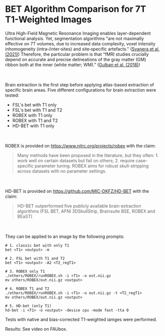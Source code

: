 # BET Algorithm Comparison for 7T T1-Weighted Images #

Ultra High-Field Magnetic Resonance Imaging enables layer-dependent functional analysis. Yet, segmentation algorithms "are not maximally effective on 7T volumes, due to increased data complexity, voxel intensity inhomogeneity (intra‐/inter‐sites) and site‐specific artefacts." ([Svanera et al. (2021)](https://www.ncbi.nlm.nih.gov/pmc/articles/PMC8559470/)) Therefore, the particular problem is that "fMRI studies crucially depend on accurate and precise delineations of the gray matter (GM) ribbon both at the inner (white matter; WM)." ([Gulban et al. (2018)](https://www.ncbi.nlm.nih.gov/pmc/articles/PMC5991408/))

<br><br>Brain extraction is the first step before applying atlas-based extraction of specific brain areas.
Five different configurations for brain extraction were tested:

- FSL's bet with T1 only
- FSL's bet with T1 and T2
- ROBEX with T1 only
- ROBEX with T1 and T2
- HD-BET with T1 only

<br><br>
ROBEX is provided on https://www.nitrc.org/projects/robex with the claim:

> Many methods have been proposed in the literature, but they often: 1. work well on certain datasets but fail on others; 2. require case-specific parameter tuning. ROBEX aims for robust skull-stripping across datasets with no parameter settings.

<br><br>
HD-BET is provided on https://github.com/MIC-DKFZ/HD-BET with the claim:
> HD-BET outperformed five publicly available brain extraction algorithms (FSL BET, AFNI 3DSkullStrip, Brainsuite BSE, ROBEX and BEaST)



<br><br>
They can be applied to an image by the following prompts:


    # 1. classic bet with only T1
    bet <T1> <output> -m
    
    # 2. FSL bet with T1 and T2
    bet <T1> <output> -A2 <T2_regT1>
    
    # 3. ROBEX only T1 
    ./others/ROBEX/runROBEX.sh -i <T1> -o out.nii.gz
    mv others/ROBEX/out.nii.gz <output>
    
    # 4. ROBEX T1 and T2
    ./others/ROBEX/runROBEX.sh -i <T1> -o out.nii.gz -t <T2_regT1>
    mv others/ROBEX/out.nii.gz <output>
    
    # 5. HD-bet (only T1)
    hd-bet -i <T1> -o <output> -device cpu -mode fast -tta 0


Tests with native and bias-corrected T1-weighted iamges were performed.

Results: See video on FAUbox.
